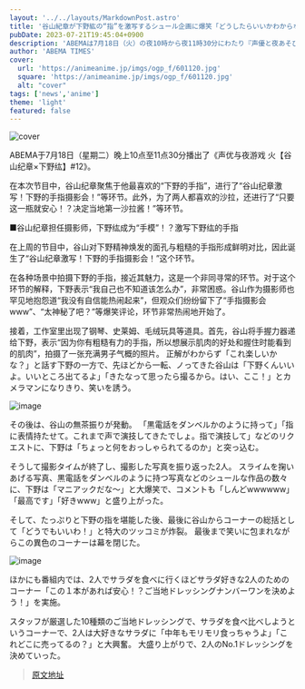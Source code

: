 ```yaml
---
layout: '../../layouts/MarkdownPost.astro'
title: '谷山紀章が下野紘の“指”を激写するシュール企画に爆笑「どうしたらいいかわからない」【声優と夜あそび】'
pubDate: 2023-07-21T19:45:04+0900
description: 'ABEMAは7月18日（火）の夜10時から夜11時30分にわたり『声優と夜あそび 火【谷山紀章×下野紘】#12』を放送した。【動画】谷山紀章が下野紘の“指”を激写　本放送では、谷山お気に入りの“下野の指”にスポットを…'
author: 'ABEMA TIMES'
cover:
  url: 'https://animeanime.jp/imgs/ogp_f/601120.jpg'
  square: 'https://animeanime.jp/imgs/ogp_f/601120.jpg'
  alt: "cover"
tags: ['news','anime']
theme: 'light'
featured: false
---
```


![cover](https://animeanime.jp/imgs/ogp_f/601120.jpg)

ABEMA于7月18日（星期二）晚上10点至11点30分播出了《声优与夜游戏 火【谷山纪章×下野纮】#12》。

在本次节目中，谷山纪章聚焦于他最喜欢的“下野的手指”，进行了“谷山纪章激写！下野的手指摄影会！”等环节。此外，为了两人都喜欢的沙拉，还进行了“只要这一瓶就安心！？决定当地第一沙拉酱！”等环节。

■谷山纪章担任摄影师，下野纮成为“手模”！？激写下野纮的手指

在上周的节目中，谷山对下野精神焕发的面孔与粗糙的手指形成鲜明对比，因此诞生了“谷山纪章激写！下野的手指摄影会！”这个环节。

在各种场景中拍摄下野的手指，接近其魅力，这是一个非同寻常的环节。对于这个环节的解释，下野表示“我自己也不知道该怎么办”，非常困惑。谷山作为摄影师也罕见地抱怨道“我没有自信能热闹起来”，但观众们纷纷留下了“手指摄影会www”、“太神秘了吧？”等爆笑评论，环节非常热闹地开始了。

接着，工作室里出现了钢琴、史莱姆、毛绒玩具等道具。首先，谷山将手握力器递给下野，表示“因为你有粗糙有力的手指，所以想展示肌肉的好处和握住时能看到的肌肉”，拍摄了一张充满男子气概的照片。
正解がわからず「これ楽しいかな？」と話す下野の一方で、先ほどから一転、ノってきた谷山は「下野くんいいよ。いいところ出てるよ」「きたなって思ったら撮るから。はい、ここ！」とカメラマンになりきり、笑いを誘う。

![image](/imgs/zoom/601124.jpg)

その後は、谷山の無茶振りが発動。 「黒電話をダンベルかのように持って」「指に表情持たせて。これまで声で演技してきたでしょ。指で演技して」などのリクエストに、下野は「ちょっと何をおっしゃられてるのか」と突っ込む。

そうして撮影タイムが終了し、撮影した写真を振り返った2人。 スライムを掬いあげる写真、黒電話をダンベルのように持つ写真などのシュールな作品の数々に、下野は「マニアックだな～」と大爆笑で、コメントも「しんどwwwwww」「最高です」「好きwww」と盛り上がった。

そして、たっぷりと下野の指を堪能した後、最後に谷山からコーナーの総括として「どうでもいいわ！」と特大のツッコミが炸裂。 最後まで笑いに包まれながらこの異色のコーナーは幕を閉じた。

![image](/imgs/zoom/601125.jpg)

ほかにも番組内では、2人でサラダを食べに行くほどサラダ好きな2人のためのコーナー「この１本があれば安心！？ご当地ドレッシングナンバーワンを決めよう！」を実施。

スタッフが厳選した10種類のご当地ドレッシングで、サラダを食べ比べしようというコーナーで、2人は大好きなサラダに「中年もモリモリ食っちゃうよ」「これどこに売ってるの？」と大興奮。 大盛り上がりで、2人のNo.1ドレッシングを決めていった。

>[原文地址](https://animeanime.jp/article/2023/07/21/78751.html)  